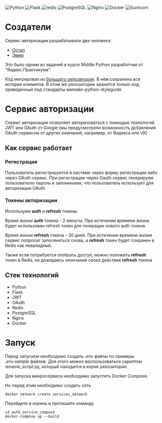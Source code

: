 ![Python](https://img.shields.io/badge/Python-14354C?style=badge&logo=python&logoColor=white)
![Flask](https://img.shields.io/badge/Flask-FFFFFF?style=badge&logo=flask&logoColor=black)
![redis](https://img.shields.io/badge/redis-%23DD0031.svg?&style=badge&logo=redis&logoColor=white)
![PostgreSQL](https://img.shields.io/badge/PostgreSQL-316192?style=badge&logo=postgresql&logoColor=white)
![Nginx](https://img.shields.io/badge/Nginx-000000?style=badge&logo=nginx&logoColor=white)
![Docker](https://img.shields.io/badge/docker-%230db7ed.svg?style=badge&logo=docker&logoColor=white)
![Gunicorn](https://img.shields.io/badge/Gunicorn-000000?.svg?style=Gunicorn&logo=Gunicorn&logoColor=green)

# Создатели

Сервис авторизации разрабатывали два человека:

- [Остап](https://github.com/error1number404)
- [Эмир](https://github.com/Wiped-Out)

Это было одним из заданий в курсе Middle Python разработчик от "Яндекс.Практикума".

Код мигрировал из [большого репозитория](http://github.com/Wiped-Out/yandex_16_team_work). В нём сохранена вся история
коммитов. В этом же репозитории хранится только код, приведенный под стандарты wemake-python-styleguide

# Сервис авторизации

Сервис авторизации позволяет авторизоваться с помощью технологий JWT или OAuth от Google (мы предусмотрели возможность
добавления OAuth сервисом от других компаний, например, от Яндекса или VK)

## Как сервис работает

### Регистрация

Пользователь регистрируется в системе через форму регистрации либо через OAuth сервис. При регистрации через Oauth
сервис генерируем пользователю пароль и запоминаем, что пользователь использует для авторизации OAuth

### Токены авторизации

Используем **auth** и **refresh** токены.

Время жизни **auth** токена - 2 минуты. При истечении времени жизни будет использован refresh токен для генерации нового
auth токена.

Время жизни **refresh** токена - 30 дней. При истечении времени жизни сервис попросит залогиниться снова, а **refresh**
токен будет сохранен в Redis как невалидный.

Также если потребуется отобрать доступ, можно положить **refresh** токен в Redis, не дожидаясь окончания срока
действия **refresh** токена

## Стек технологий

- Python
- Flask
- JWT
- OAuth
- Redis
- PostgreSQL
- Nginx
- Docker

# Запуск

Перед запуском необходимо создать _.env_ файлы по примеры _.env.sample_ файлов. Для этого можно воспользоваться скриптом
rename_script.py, который находится в корне репозитория.

Для запуска микросервиса необходимо запустить Docker Compose.

Но перед этим необходимо создать сеть

```
docker network create services_network
```

Перейдите в корень и пропишите команду

```
cd auth_service_compose
docker-compose up --build
```